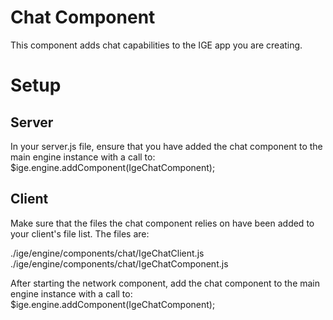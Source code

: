 # Chat Component
This component adds chat capabilities to the IGE app you are creating.
# Setup
## Server
In your server.js file, ensure that you have added the chat component to the main engine instance with a call to:
	$ige.engine.addComponent(IgeChatComponent);

## Client
Make sure that the files the chat component relies on have been added to your client's file list. The files are:

./ige/engine/components/chat/IgeChatClient.js
./ige/engine/components/chat/IgeChatComponent.js

After starting the network component, add the chat component to the main engine instance with a call to:
	$ige.engine.addComponent(IgeChatComponent);